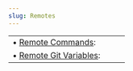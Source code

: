 ```yaml
---
slug: Remotes
---
```


|                                                 |    |    |
| :---------------------------------------------- | -- | :- |
| • [Remote Commands](Remote-Commands):           |    |    |
| • [Remote Git Variables](Remote-Git-Variables): |    |    |
